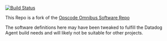[![Build Status](https://travis-ci.org/DataDog/omnibus-software.svg?branch=master)](https://travis-ci.org/DataDog/omnibus-software)

This Repo is a fork of the [Opscode Omnibus Software Repo](https://github.com/opscode/omnibus-software)

The software definitions here may have been tweaked to fulfill the Datadog Agent build needs and will likely not be suitable for other projects.
